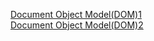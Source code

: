[Document Object Model(DOM)1](https://www.w3.org/TR/WD-DOM/introduction.html) <br>
[Document Object Model(DOM)2](https://en.wikipedia.org/wiki/Document_Object_Model) 
